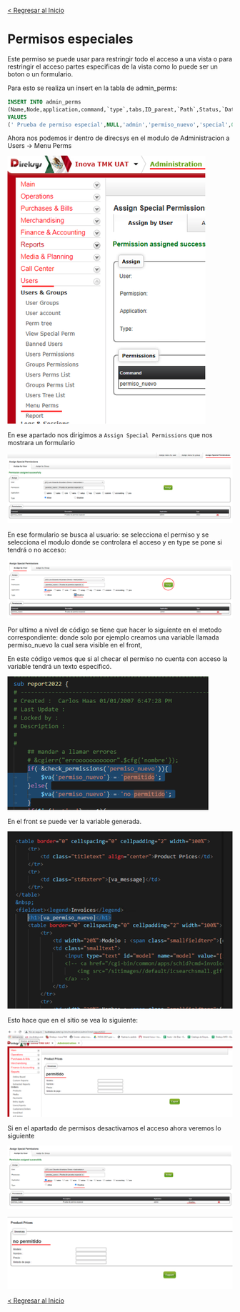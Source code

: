 [< Regresar al Inicio](./README.md)
# Permisos especiales

Este permiso se puede usar para restringir todo el acceso a una vista o para restringir el acceso partes especificas de la vista como lo puede ser un boton o un formulario.

Para esto se realiza un insert en la tabla de admin_perms:

```sql
INSERT INTO admin_perms 
(Name,Node,application,command,`type`,tabs,ID_parent,`Path`,Status,`Date`,`Time`,ID_admin_users) 
VALUES 
(' Prueba de permiso especial',NULL,'admin','permiso_nuevo','special',0,NULL,NULL,'Active','2022-01-10','18:27:00',27);
```
Ahora nos podemos ir dentro de direcsys en el modulo de Administracion a  Users → Menu Perms

![Imagen](./images/permisos_especiales/1.png)

En ese apartado nos dirigimos a ``Assign Special Permissions`` que nos mostrara un formulario

![Imagen](./images/permisos_especiales/2.png)

En ese formulario se busca al usuario: se selecciona el permiso y se selecciona el modulo donde se controlara el acceso y en type se pone si tendrá o no acceso:

![Imagen](./images/permisos_especiales/3.png)

Por ultimo a nivel de código se tiene que hacer lo siguiente en el metodo correspondiente: donde solo por ejemplo creamos una variable llamada permiso_nuevo la cual sera visible en el front, 

En este código vemos que si al checar el permiso no cuenta con acceso la variable tendrá un texto especificó.

![Imagen](./images/permisos_especiales/4.png)

En el front se puede ver la variable generada.

![Imagen](./images/permisos_especiales/5.png)

Esto hace que en el sitio se vea lo siguiente:

![Imagen](./images/permisos_especiales/6.png)

Si en el apartado de permisos desactivamos el acceso ahora veremos lo siguiente

![Imagen](./images/permisos_especiales/7.png)

![Imagen](./images/permisos_especiales/8.png)

[< Regresar al Inicio](./README.md)